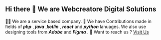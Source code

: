 ## Hi there 👋  We are Webcreatore Digital Solutions

🙋‍♀️ We are a service based company.
🌈 We have Contributions made in fields of ***php*** , ***java*** ,***kotlin*** , ***react*** and ***python***  lanuages. We also use designing tools from ***Adobe*** and ***Figma*** . 
🧙 Want to reach us ? [Visit Us](https://webcreatore.com)
